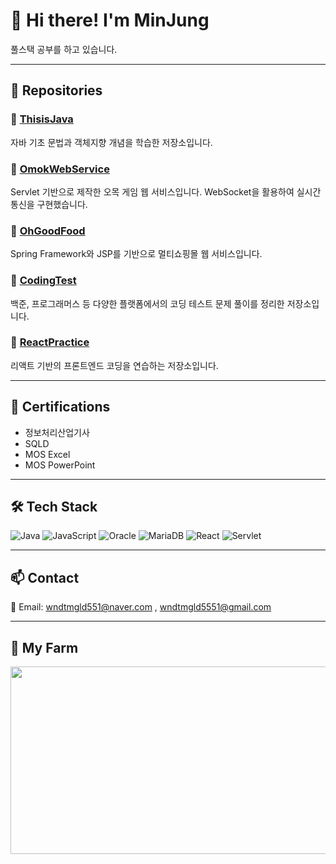 # 👋 Hi there! I'm MinJung

풀스택 공부를 하고 있습니다.

---

## 📂 Repositories

### 🔹 [ThisisJava](https://github.com/minsss0726/ThisisJava)  
자바 기초 문법과 객체지향 개념을 학습한 저장소입니다.

### 🔹 [OmokWebService](https://github.com/minsss0726/OmokWebService)  
Servlet 기반으로 제작한 오목 게임 웹 서비스입니다. WebSocket을 활용하여 실시간 통신을 구현했습니다.

### 🔹 [OhGoodFood](https://github.com/minsss0726/OhGoodFood)  
Spring Framework와 JSP를 기반으로 멀티쇼핑몰 웹 서비스입니다.

### 🔹 [CodingTest](https://github.com/minsss0726/CodingTest)  
백준, 프로그래머스 등 다양한 플랫폼에서의 코딩 테스트 문제 풀이를 정리한 저장소입니다.

### 🔹 [ReactPractice](https://github.com/minsss0726/ReactPractice)  
리액트 기반의 프론트엔드 코딩을 연습하는 저장소입니다.

---

## 🧾 Certifications

- 정보처리산업기사 
- SQLD 
- MOS Excel
- MOS PowerPoint

---

## 🛠 Tech Stack

![Java](https://img.shields.io/badge/Java-007396?style=flat&logo=java&logoColor=white)
![JavaScript](https://img.shields.io/badge/JavaScript-F7DF1E?style=flat&logo=javascript&logoColor=black)
![Oracle](https://img.shields.io/badge/Oracle-F80000?style=flat&logo=oracle&logoColor=white)
![MariaDB](https://img.shields.io/badge/MariaDB-003545?style=flat&logo=mariadb&logoColor=white)
![React](https://img.shields.io/badge/React-61DAFB?style=flat&logo=react&logoColor=black)
![Servlet](https://img.shields.io/badge/Servlet-6DB33F?style=flat&logo=java&logoColor=white)

---

## 📫 Contact

📧 Email: wndtmgld551@naver.com , wndtmgld5551@gmail.com

---

## 🌾 My Farm
<a href="https://www.gitanimals.org/en_US?utm_medium=image&utm_source=minsss0726&utm_content=farm">
<img
  src="https://render.gitanimals.org/farms/minsss0726"
  width="600"
  height="300"
/>
</a>
